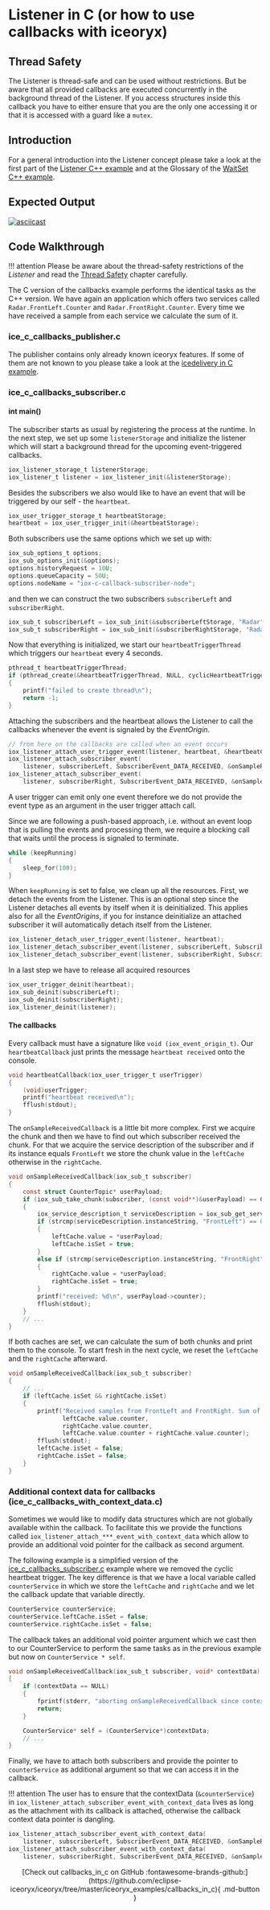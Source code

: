 # Listener in C (or how to use callbacks with iceoryx)

## Thread Safety

The Listener is thread-safe and can be used without restrictions.
But be aware that all provided callbacks are executed concurrently
in the background thread of the Listener. If you access structures
inside this callback you have to either ensure that you are the only
one accessing it or that it is accessed with a guard like a `mutex`.

## Introduction

For a general introduction into the Listener concept please take a look at
the first part of the
[Listener C++ example](../callbacks)
and at the Glossary of the
[WaitSet C++ example](../waitset).

## Expected Output

[![asciicast](https://asciinema.org/a/407369.svg)](https://asciinema.org/a/407369)

## Code Walkthrough

!!! attention
    Please be aware about the thread-safety restrictions of the _Listener_ and
    read the [Thread Safety](#thread-safety) chapter carefully.

The C version of the callbacks example performs the identical tasks as the
C++ version. We have again an application which offers two services called
`Radar.FrontLeft.Counter` and `Radar.FrontRight.Counter`. Every time we have
received a sample from each service we calculate the sum of it.

### ice_c_callbacks_publisher.c

The publisher contains only already known iceoryx features. If some of them
are not known to you please take a look at the
[icedelivery in C example](../icedelivery_in_c).

### ice_c_callbacks_subscriber.c

#### int main()

The subscriber starts as usual by registering the process at the runtime.
In the next step, we set up some `listenerStorage` and initialize the listener which will
start a background thread for the upcoming event-triggered callbacks.

<!--[geoffrey][iceoryx_examples/callbacks_in_c/ice_c_callbacks_subscriber.c][create listener]-->
```c
iox_listener_storage_t listenerStorage;
iox_listener_t listener = iox_listener_init(&listenerStorage);
```

Besides the subscribers we also would like to have an event that will be triggered
by our self - the `heartbeat`.

<!--[geoffrey][iceoryx_examples/callbacks_in_c/ice_c_callbacks_subscriber.c][create heartbeat]-->
```c
iox_user_trigger_storage_t heartbeatStorage;
heartbeat = iox_user_trigger_init(&heartbeatStorage);
```

Both subscribers use the same options which we set up with:

<!--[geoffrey][iceoryx_examples/callbacks_in_c/ice_c_callbacks_subscriber.c][set subscriber options]-->
```c
iox_sub_options_t options;
iox_sub_options_init(&options);
options.historyRequest = 10U;
options.queueCapacity = 50U;
options.nodeName = "iox-c-callback-subscriber-node";
```

and then we can construct the two subscribers `subscriberLeft` and `subscriberRight`.

<!--[geoffrey][iceoryx_examples/callbacks_in_c/ice_c_callbacks_subscriber.c][create subscribers]-->
```c
iox_sub_t subscriberLeft = iox_sub_init(&subscriberLeftStorage, "Radar", "FrontLeft", "Counter", &options);
iox_sub_t subscriberRight = iox_sub_init(&subscriberRightStorage, "Radar", "FrontRight", "Counter", &options);
```

Now that everything is initialized, we start our `heartbeatTriggerThread` which
triggers our `heartbeat` every 4 seconds.

<!--[geoffrey][iceoryx_examples/callbacks_in_c/ice_c_callbacks_subscriber.c][send a heartbeat every 4 seconds]-->
```c
pthread_t heartbeatTriggerThread;
if (pthread_create(&heartbeatTriggerThread, NULL, cyclicHeartbeatTrigger, NULL))
{
    printf("failed to create thread\n");
    return -1;
}
```

Attaching the subscribers and the heartbeat allows the Listener to call the callbacks
whenever the event is signaled by the _EventOrigin_.

<!--[geoffrey][iceoryx_examples/callbacks_in_c/ice_c_callbacks_subscriber.c][attach everything to the listener]-->
```c
// from here on the callbacks are called when an event occurs
iox_listener_attach_user_trigger_event(listener, heartbeat, &heartbeatCallback);
iox_listener_attach_subscriber_event(
    listener, subscriberLeft, SubscriberEvent_DATA_RECEIVED, &onSampleReceivedCallback);
iox_listener_attach_subscriber_event(
    listener, subscriberRight, SubscriberEvent_DATA_RECEIVED, &onSampleReceivedCallback);
```

A user trigger can emit only one event therefore we do not provide the event type as
an argument in the user trigger attach call.

Since we are following a push-based approach, i.e. without an event loop that is pulling
the events and processing them, we require a blocking call that waits until the process is
signaled to terminate.

<!--[geoffrey][iceoryx_examples/callbacks_in_c/ice_c_callbacks_subscriber.c][wait until someone presses CTRL+C]-->
```c
while (keepRunning)
{
    sleep_for(100);
}
```

When `keepRunning` is set to false, we clean up all the resources. First, we detach
the events from the Listener. This is an optional step since the Listener detaches
all events by itself when it is deinitialized. This applies also for all the _EventOrigins_,
if you for instance deinitialize an attached subscriber it will automatically detach
itself from the Listener.

<!--[geoffrey][iceoryx_examples/callbacks_in_c/ice_c_callbacks_subscriber.c][optional detachEvent, but not required]-->
```c
iox_listener_detach_user_trigger_event(listener, heartbeat);
iox_listener_detach_subscriber_event(listener, subscriberLeft, SubscriberEvent_DATA_RECEIVED);
iox_listener_detach_subscriber_event(listener, subscriberRight, SubscriberEvent_DATA_RECEIVED);
```

In a last step we have to release all acquired resources

<!--[geoffrey][iceoryx_examples/callbacks_in_c/ice_c_callbacks_subscriber.c][cleanup]-->
```c
iox_user_trigger_deinit(heartbeat);
iox_sub_deinit(subscriberLeft);
iox_sub_deinit(subscriberRight);
iox_listener_deinit(listener);
```

#### The callbacks

Every callback must have a signature like `void (iox_event_origin_t)`. Our
`heartbeatCallback` just prints the message `heartbeat received` onto the console.

<!--[geoffrey][iceoryx_examples/callbacks_in_c/ice_c_callbacks_subscriber.c][heartbeat callback]-->
```c
void heartbeatCallback(iox_user_trigger_t userTrigger)
{
    (void)userTrigger;
    printf("heartbeat received\n");
    fflush(stdout);
}
```

The `onSampleReceivedCallback` is a little bit more complex. First we acquire
the chunk and then we have to find out which subscriber received the chunk. For that
we acquire the service description of the subscriber and if its instance equals
`FrontLeft` we store the chunk value in the `leftCache` otherwise in the `rightCache`.

<!--[geoffrey][iceoryx_examples/callbacks_in_c/ice_c_callbacks_subscriber.c][[subscriber callback][get data]]-->
```c
void onSampleReceivedCallback(iox_sub_t subscriber)
{
    const struct CounterTopic* userPayload;
    if (iox_sub_take_chunk(subscriber, (const void**)&userPayload) == ChunkReceiveResult_SUCCESS)
    {
        iox_service_description_t serviceDescription = iox_sub_get_service_description(subscriber);
        if (strcmp(serviceDescription.instanceString, "FrontLeft") == 0)
        {
            leftCache.value = *userPayload;
            leftCache.isSet = true;
        }
        else if (strcmp(serviceDescription.instanceString, "FrontRight") == 0)
        {
            rightCache.value = *userPayload;
            rightCache.isSet = true;
        }
        printf("received: %d\n", userPayload->counter);
        fflush(stdout);
    }
    // ...
}
```

If both caches are set, we can calculate the sum of both chunks and print them to
the console. To start fresh in the next cycle, we reset the `leftCache` and
the `rightCache` afterward.

<!--[geoffrey][iceoryx_examples/callbacks_in_c/ice_c_callbacks_subscriber.c][[subscriber callback][process data]]-->
```c
void onSampleReceivedCallback(iox_sub_t subscriber)
{
    // ...
    if (leftCache.isSet && rightCache.isSet)
    {
        printf("Received samples from FrontLeft and FrontRight. Sum of %d + %d = %d\n",
               leftCache.value.counter,
               rightCache.value.counter,
               leftCache.value.counter + rightCache.value.counter);
        fflush(stdout);
        leftCache.isSet = false;
        rightCache.isSet = false;
    }
}
```

### Additional context data for callbacks (ice_c_callbacks_with_context_data.c)

Sometimes we would like to modify data structures which are not globally available
within the callback. To facilitate this we provide the functions called
`iox_listener_attach_***_event_with_context_data` which allow to provide an
additional void pointer for the callback as second argument.

The following example is a simplified version of the
[ice_c_callbacks_subscriber.c](#ice_c_callbacks_subscriber.c) example where we
removed the cyclic heartbeat trigger. The key difference is that we have
a local variable called `counterService` in which we store the `leftCache`
and `rightCache` and we let the callback update that variable directly.

<!--[geoffrey][iceoryx_examples/callbacks_in_c/ice_c_callbacks_with_context_data.c][local variable for caches]-->
```c
CounterService counterService;
counterService.leftCache.isSet = false;
counterService.rightCache.isSet = false;
```

The callback takes an additional void pointer argument which we cast then to
our CounterService to perform the same tasks as in the previous example but now
on `CounterService * self`.

<!--[geoffrey][iceoryx_examples/callbacks_in_c/ice_c_callbacks_with_context_data.c][[subscriber callback][context data]]-->
```c
void onSampleReceivedCallback(iox_sub_t subscriber, void* contextData)
{
    if (contextData == NULL)
    {
        fprintf(stderr, "aborting onSampleReceivedCallback since contextData is a null pointer\n");
        return;
    }

    CounterService* self = (CounterService*)contextData;
    // ...
}
```

Finally, we have to attach both subscribers and provide the pointer to `counterService`
as additional argument so that we can access it in the callback.

!!! attention
    The user has to ensure that the contextData (`&counterService`) in
    `iox_listener_attach_subscriber_event_with_context_data`
    lives as long as the attachment with its callback is attached, otherwise
    the callback context data pointer is dangling.

<!--[geoffrey][iceoryx_examples/callbacks_in_c/ice_c_callbacks_with_context_data.c][attach everything to the listener]-->
```c
iox_listener_attach_subscriber_event_with_context_data(
    listener, subscriberLeft, SubscriberEvent_DATA_RECEIVED, &onSampleReceivedCallback, &counterService);
iox_listener_attach_subscriber_event_with_context_data(
    listener, subscriberRight, SubscriberEvent_DATA_RECEIVED, &onSampleReceivedCallback, &counterService);
```

<center>
[Check out callbacks_in_c on GitHub :fontawesome-brands-github:](https://github.com/eclipse-iceoryx/iceoryx/tree/master/iceoryx_examples/callbacks_in_c){ .md-button } <!--NOLINT github url required for website-->
</center>
